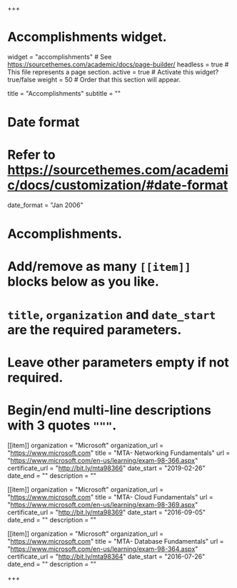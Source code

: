 +++
# Accomplishments widget.
widget = "accomplishments"  # See https://sourcethemes.com/academic/docs/page-builder/
headless = true  # This file represents a page section.
active = true  # Activate this widget? true/false
weight = 50  # Order that this section will appear.

title = "Accomplish&shy;ments"
subtitle = ""

# Date format
#   Refer to https://sourcethemes.com/academic/docs/customization/#date-format
date_format = "Jan 2006"

# Accomplishments.
#   Add/remove as many `[[item]]` blocks below as you like.
#   `title`, `organization` and `date_start` are the required parameters.
#   Leave other parameters empty if not required.
#   Begin/end multi-line descriptions with 3 quotes `"""`.

[[item]]
  organization = "Microsoft"
  organization_url = "https://www.microsoft.com"
  title = "MTA- Networking Fundamentals"
  url = "https://www.microsoft.com/en-us/learning/exam-98-366.aspx"
  certificate_url = "http://bit.ly/mta98366"
  date_start = "2019-02-26"
  date_end = ""
  description = ""

[[item]]
  organization = "Microsoft"
  organization_url = "https://www.microsoft.com"
  title = "MTA- Cloud Fundamentals"
  url = "https://www.microsoft.com/en-us/learning/exam-98-369.aspx"
  certificate_url = "http://bit.ly/mta98369"
  date_start = "2016-09-05"
  date_end = ""
  description = ""
  
[[item]]
  organization = "Microsoft"
  organization_url = "https://www.microsoft.com"
  title = "MTA- Database Fundamentals"
  url = "https://www.microsoft.com/en-us/learning/exam-98-364.aspx"
  certificate_url = "http://bit.ly/mta98364"
  date_start = "2016-07-26"
  date_end = ""
  description = ""

+++
